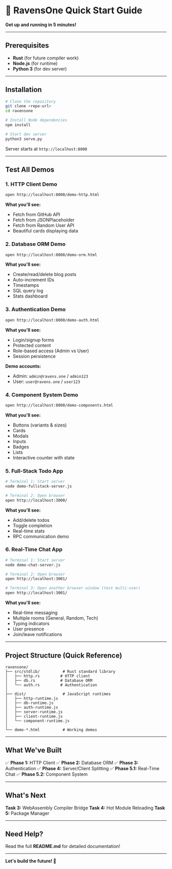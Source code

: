 # 🚀 RavensOne Quick Start Guide

**Get up and running in 5 minutes!**

---

## Prerequisites

- **Rust** (for future compiler work)
- **Node.js** (for runtime)
- **Python 3** (for dev server)

---

## Installation

```bash
# Clone the repository
git clone <repo-url>
cd ravensone

# Install Node dependencies
npm install

# Start dev server
python3 serve.py
```

Server starts at `http://localhost:8000`

---

## Test All Demos

### 1. HTTP Client Demo
```bash
open http://localhost:8000/demo-http.html
```

**What you'll see:**
- Fetch from GitHub API
- Fetch from JSONPlaceholder
- Fetch from Random User API
- Beautiful cards displaying data

### 2. Database ORM Demo
```bash
open http://localhost:8000/demo-orm.html
```

**What you'll see:**
- Create/read/delete blog posts
- Auto-increment IDs
- Timestamps
- SQL query log
- Stats dashboard

### 3. Authentication Demo
```bash
open http://localhost:8000/demo-auth.html
```

**What you'll see:**
- Login/signup forms
- Protected content
- Role-based access (Admin vs User)
- Session persistence

**Demo accounts:**
- Admin: `admin@ravens.one` / `admin123`
- User: `user@ravens.one` / `user123`

### 4. Component System Demo
```bash
open http://localhost:8000/demo-components.html
```

**What you'll see:**
- Buttons (variants & sizes)
- Cards
- Modals
- Inputs
- Badges
- Lists
- Interactive counter with state

### 5. Full-Stack Todo App
```bash
# Terminal 1: Start server
node demo-fullstack-server.js

# Terminal 2: Open browser
open http://localhost:3000/
```

**What you'll see:**
- Add/delete todos
- Toggle completion
- Real-time stats
- RPC communication demo

### 6. Real-Time Chat App
```bash
# Terminal 1: Start server
node demo-chat-server.js

# Terminal 2: Open browser
open http://localhost:3001/

# Terminal 3: Open another browser window (test multi-user)
open http://localhost:3001/
```

**What you'll see:**
- Real-time messaging
- Multiple rooms (General, Random, Tech)
- Typing indicators
- User presence
- Join/leave notifications

---

## Project Structure (Quick Reference)

```
ravensone/
├── src/stdlib/          # Rust standard library
│   ├── http.rs         # HTTP client
│   ├── db.rs           # Database ORM
│   └── auth.rs         # Authentication
│
├── dist/                # JavaScript runtimes
│   ├── http-runtime.js
│   ├── db-runtime.js
│   ├── auth-runtime.js
│   ├── server-runtime.js
│   ├── client-runtime.js
│   └── component-runtime.js
│
└── demo-*.html          # Working demos
```

---

## What We've Built

✅ **Phase 1:** HTTP Client
✅ **Phase 2:** Database ORM
✅ **Phase 3:** Authentication
✅ **Phase 4:** Server/Client Splitting
✅ **Phase 5.1:** Real-Time Chat
✅ **Phase 5.2:** Component System

---

## What's Next

**Task 3:** WebAssembly Compiler Bridge
**Task 4:** Hot Module Reloading
**Task 5:** Package Manager

---

## Need Help?

Read the full **README.md** for detailed documentation!

---

**Let's build the future! 🚀**
